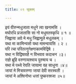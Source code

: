 ```yaml
---
title: ०९ सूक्तम्

---
```

इयं वीरुन्मधुजाता मधुने त्वा खनामसि ।  
मघोरधि प्रजातासि सा नो मधुमतस्कृधि ॥ १ ॥  
जिह्वाया अग्रे मे मधु जिह्वामूले मधूलकम् ।  
यथा मा कामिन्यसो यथा मामन्वायसि । २ ।  
परि त्चा परितत्नुनेक्ष्णाकामविद्विषे ।  
यथा न विद्विषावहै न विभवाव कदाचन ।३।  
राज्ञे ब्रूहि वरुणायाश्वाय पुरुषाय च ।  
यथा मे पथ्ये रेवति जायामा वह साधुना ।४॥  
जायां मे मित्रावरुणा जायां देवी सरस्वती ।  
जायां मे अश्विनोभा धत्तां पुष्करस्रजा ॥५॥  
  